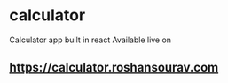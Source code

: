 # calculator
Calculator app built in react 
Available live on 
## https://calculator.roshansourav.com
